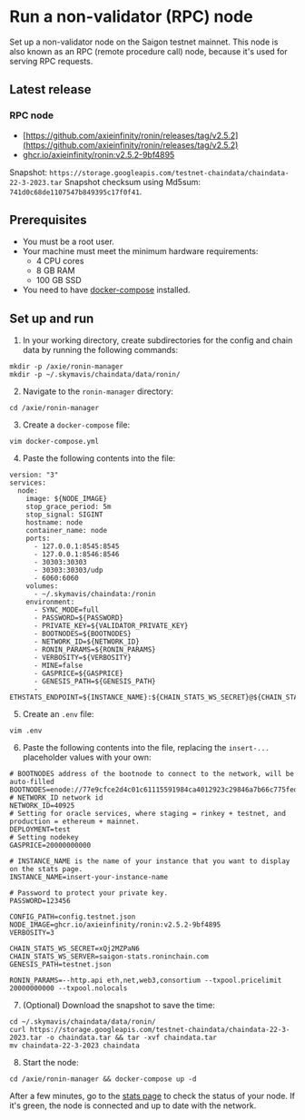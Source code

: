 # Run a non-validator (RPC) node
Set up a non-validator node on the Saigon testnet mainnet.
This node is also known as an RPC (remote procedure call) node, because it's used for serving RPC requests.

## Latest release
### RPC node
* [https://github.com/axieinfinity/ronin/releases/tag/v2.5.2](https://github.com/axieinfinity/ronin/releases/tag/v2.5.2)
* [ghcr.io/axieinfinity/ronin:v2.5.2-9bf4895](https://github.com/axieinfinity/ronin/pkgs/container/ronin/80511518?tag=v2.5.2-9bf4895)

Snapshot: `https://storage.googleapis.com/testnet-chaindata/chaindata-22-3-2023.tar`
Snapshot checksum using Md5sum: `741d0c68de1107547b849395c17f0f41`.

## Prerequisites

* You must be a root user.
* Your machine must meet the minimum hardware requirements:
  * 4 CPU cores
  * 8 GB RAM
  * 100 GB SSD
* You need to have [docker-compose](https://docs.docker.com/compose/install/) installed.

## Set up and run

1. In your working directory, create subdirectories for the config and chain data by running the following commands:

```
mkdir -p /axie/ronin-manager
mkdir -p ~/.skymavis/chaindata/data/ronin/
```

2. Navigate to the `ronin-manager` directory:

```
cd /axie/ronin-manager
```

3. Create a `docker-compose` file:

```
vim docker-compose.yml
```

4. Paste the following contents into the file:

```
version: "3"
services:
  node:
    image: ${NODE_IMAGE}
    stop_grace_period: 5m
    stop_signal: SIGINT
    hostname: node
    container_name: node
    ports:
      - 127.0.0.1:8545:8545
      - 127.0.0.1:8546:8546
      - 30303:30303
      - 30303:30303/udp
      - 6060:6060
    volumes:
      - ~/.skymavis/chaindata:/ronin
    environment:
      - SYNC_MODE=full
      - PASSWORD=${PASSWORD}
      - PRIVATE_KEY=${VALIDATOR_PRIVATE_KEY}
      - BOOTNODES=${BOOTNODES}
      - NETWORK_ID=${NETWORK_ID}
      - RONIN_PARAMS=${RONIN_PARAMS}
      - VERBOSITY=${VERBOSITY}
      - MINE=false
      - GASPRICE=${GASPRICE}
      - GENESIS_PATH=${GENESIS_PATH}
      - ETHSTATS_ENDPOINT=${INSTANCE_NAME}:${CHAIN_STATS_WS_SECRET}@${CHAIN_STATS_WS_SERVER}:443
```

5. Create an `.env` file:

```
vim .env
```

6. Paste the following contents into the file, replacing the `insert-...` placeholder values with your own:

```
# BOOTNODES address of the bootnode to connect to the network, will be auto-filled
BOOTNODES=enode://77e9cfce2d4c01c61115591984ca4012923c29846a7b66c775fed0cc8fe5f41b304a71e3e9433e067ea7ef86701c13992fefacf9e223786c62c530a7110e8142@35.224.85.190:30303
# NETWORK_ID network id
NETWORK_ID=40925
# Setting for oracle services, where staging = rinkey + testnet, and production = ethereum + mainnet.
DEPLOYMENT=test
# Setting nodekey
GASPRICE=20000000000

# INSTANCE_NAME is the name of your instance that you want to display on the stats page.
INSTANCE_NAME=insert-your-instance-name

# Password to protect your private key.
PASSWORD=123456

CONFIG_PATH=config.testnet.json
NODE_IMAGE=ghcr.io/axieinfinity/ronin:v2.5.2-9bf4895
VERBOSITY=3

CHAIN_STATS_WS_SECRET=xQj2MZPaN6
CHAIN_STATS_WS_SERVER=saigon-stats.roninchain.com
GENESIS_PATH=testnet.json

RONIN_PARAMS=--http.api eth,net,web3,consortium --txpool.pricelimit 20000000000 --txpool.nolocals
```

7. (Optional) Download the snapshot to save the time:

```
cd ~/.skymavis/chaindata/data/ronin/
curl https://storage.googleapis.com/testnet-chaindata/chaindata-22-3-2023.tar -o chaindata.tar && tar -xvf chaindata.tar
mv chaindata-22-3-2023 chaindata
```

8. Start the node:

```
cd /axie/ronin-manager && docker-compose up -d
```

After a few minutes, go to the [stats page](https://saigon-stats.roninchain.com/) to check the status of your node. If it's green, the node is connected and up to date with the network.
